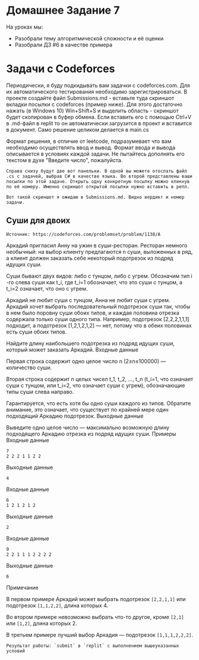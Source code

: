 # Домашнее Задание 7

На уроках мы:

*    Разобрали тему алгоритмической сложности и её оценки
*    Разобрали ДЗ #6 в качестве примера

# Задачи с Codeforces

Периодически, я буду подкидывать вам задачки с codeforces.com. Для их автоматического тестирования необходимо зарегистрироваться. В проекте создайте файл Submissions.md - вставьте туда скриншот вкладки посылки с codeforces (пример ниже). Для этого достаточно нажать (в Windows 10) Win+Shift+S и выделить область - скриншот будет скопирован в буфер обмена. Если вставить его с помощью Ctrl+V в .md-файл в replit то он автоматически загрузится в проект и вставится в документ. Само решение целиком делается в main.cs

Формат решения, в отличие от leetcode, подразумевает что вам необходимо осуществлять ввод и вывод. Формат ввода и вывода описывается в условиях каждой задачи. Не пытайтесь дополнять его текстом в духе "Введите число", пожалуйста.

    Справа снизу будут две вот панельки. В одной вы можете отослать файл .cs с задачей, выбрав C# в качестве языка. Во второй представлены ваши посылки по этой задаче. Открыть одну конкретную посылку можно кликнув по её номеру. Именно скриншот открытой посылки нужно вставить в репл.

    Вот такой скриншот я ожидаю в Submissions.md. Видно вердикт и номер задачи.

## Суши для двоих

    Источник: https://codeforces.com/problemset/problem/1138/A

Аркадий пригласил Анну на ужин в суши-ресторан. Ресторан немного необычный: на выбор клиенту предлагаются n суши, выложенных в ряд, а клиент должен заказать себе некоторый подотрезок из подряд идущих суши.

Суши бывают двух видов: либо с тунцом, либо с угрем. Обозначим тип i -го слева суши как t_i, где t_i=1 обозначает, что это суши с тунцом, а t_i=2 означает, что оно с угрем.

Аркадий не любит суши с тунцом, Анна не любит суши с угрем. Аркадий хочет выбрать последовательный подотрезок суши так, чтобы в нем было поровну суши обоих типов, и каждая половина отрезка содержала только суши одного типа. Например, подотрезок [2,2,2,1,1,1] подходит, а подотрезок [1,2,1,2,1,2] — нет, потому что в обеих половинах есть суши обоих типов.

Найдите длину наибольшего подотрезка из подряд идущих суши, который может заказать Аркадий.
Входные данные

Первая строка содержит одно целое число n (2≤n≤100000) — количество суши.

Вторая строка содержит n целых чисел t_1, t_2, ..., t_n (t_i=1, что означает суши с тунцом, или t_i=2, что означает суши с угрем), обозначающие типы суши слева направо.

Гарантируется, что есть хотя бы одно суши каждого из типов. Обратите внимание, это означает, что существует по крайней мере один подходящий Аркадию подотрезок.
Выходные данные

Выведите одно целое число — максимально возможную длину подходящего Аркадию отрезка из подряд идущих суши.
Примеры
Входные данные
```
7
2 2 2 1 1 2 2
```
Выходные данные
```
4
```
Входные данные
```
6
1 2 1 2 1 2
```
Выходные данные
```
2
```
Входные данные
```
9
2 2 1 1 1 2 2 2 2
```
Выходные данные
```
6
```
Примечание

В первом примере Аркадий может выбрать подотрезок `[2,2,1,1]` или подотрезок `[1,1,2,2]`, длина которых 4.

Во втором примере невозможно выбрать что-то другое, кроме `[2,1]` или `[1,2]`, длина которых 2.

В третьем примере лучший выбор Аркадия — подотрезок `[1,1,1,2,2,2]`.

    Результат работы: `submit` в `replit` с выполнением вышеуказанных условий
